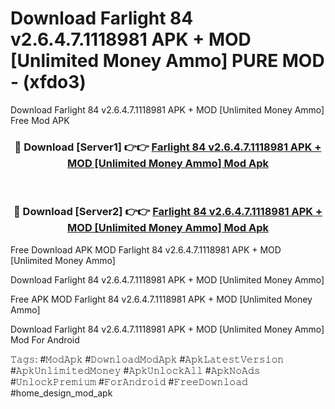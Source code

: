 # Download Farlight 84 v2.6.4.7.1118981 APK + MOD [Unlimited Money Ammo] PURE MOD - (xfdo3)
Download Farlight 84 v2.6.4.7.1118981 APK + MOD [Unlimited Money Ammo] Free Mod APK

<div align="center">
<h3>🔴 Download [Server1] 👉👉 <a href="https://apk-comot.site?title=Farlight_84_v2.6.4.7.1118981_APK_+_MOD_[Unlimited_Money_Ammo]">Farlight 84 v2.6.4.7.1118981 APK + MOD [Unlimited Money Ammo] Mod Apk</a></h3><br>

<h3>🔴 Download [Server2] 👉👉 <a href="https://apk-comot.site?title=Farlight_84_v2.6.4.7.1118981_APK_+_MOD_[Unlimited_Money_Ammo]">Farlight 84 v2.6.4.7.1118981 APK + MOD [Unlimited Money Ammo] Mod Apk</a></h3>
</div>


Free Download APK MOD Farlight 84 v2.6.4.7.1118981 APK + MOD [Unlimited Money Ammo]

Download Farlight 84 v2.6.4.7.1118981 APK + MOD [Unlimited Money Ammo] 

Free APK MOD Farlight 84 v2.6.4.7.1118981 APK + MOD [Unlimited Money Ammo] 

Download Farlight 84 v2.6.4.7.1118981 APK + MOD [Unlimited Money Ammo] Mod For Android

𝚃𝚊𝚐𝚜: #𝙼𝚘𝚍𝙰𝚙𝚔 #𝙳𝚘𝚠𝚗𝚕𝚘𝚊𝚍𝙼𝚘𝚍𝙰𝚙𝚔 #𝙰𝚙𝚔𝙻𝚊𝚝𝚎𝚜𝚝𝚅𝚎𝚛𝚜𝚒𝚘𝚗 #𝙰𝚙𝚔𝚄𝚗𝚕𝚒𝚖𝚒𝚝𝚎𝚍𝙼𝚘𝚗𝚎𝚢 #𝙰𝚙𝚔𝚄𝚗𝚕𝚘𝚌𝚔𝙰𝚕𝚕 #𝙰𝚙𝚔𝙽𝚘𝙰𝚍𝚜 #𝚄𝚗𝚕𝚘𝚌𝚔𝙿𝚛𝚎𝚖𝚒𝚞𝚖 #𝙵𝚘𝚛𝙰𝚗𝚍𝚛𝚘𝚒𝚍 #𝙵𝚛𝚎𝚎𝙳𝚘𝚠𝚗𝚕𝚘𝚊𝚍 #home_design_mod_apk